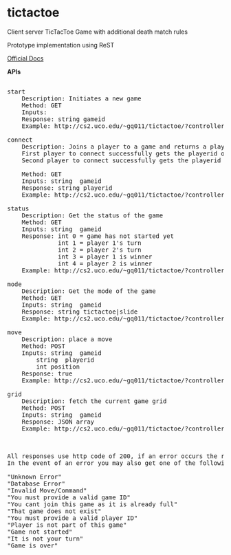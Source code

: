 # tictactoe
Client server TicTacToe Game with additional death match rules

Prototype implementation using ReST

<a href="https://docs.google.com/document/d/1gCbw2i3LLnerep4s8OKk0YkZLuBFC4VmvacwqpfUoWE/"> Official Docs </a>

<b>APIs</b>
<br/>

<pre>

start
	Description: Initiates a new game
	Method: GET
	Inputs: 
	Response: string gameid
	Example: http://cs2.uco.edu/~gq011/tictactoe/?controller=api&method=start&boardsize=3

connect
	Description: Joins a player to a game and returns a player id. 
	First player to connect successfully gets the playerid of p1, first to move. 
	Second player to connect successfully gets the playerid of p2, second to move. 
	
	Method: GET
	Inputs: string	gameid
	Response: string playerid
	Example: http://cs2.uco.edu/~gq011/tictactoe/?controller=api&method=connect&gameid=123ghv1234jb	

status
	Description: Get the status of the game
	Method: GET
	Inputs: string	gameid 
	Response: int 0 = game has not started yet
			  int 1 = player 1's turn
			  int 2 = player 2's turn
			  int 3 = player 1 is winner
			  int 4 = player 2 is winner
	Example: http://cs2.uco.edu/~gq011/tictactoe/?controller=api&method=status&gameid=123ghv1234jb	
	
mode
	Description: Get the mode of the game
	Method: GET
	Inputs: string	gameid 
	Response: string tictactoe|slide
	Example: http://cs2.uco.edu/~gq011/tictactoe/?controller=api&method=mode&gameid=123ghv1234jb	
	
move
	Description: place a move
	Method: POST
	Inputs: string	gameid
		string	playerid
		int	position
	Response: true
	Example: http://cs2.uco.edu/~gq011/tictactoe/?controller=api&method=move&gameid=123ghv1234jb&playerid=2131231&position=0	
	
grid
	Description: fetch the current game grid
	Method: POST
	Inputs: string	gameid
	Response: JSON array
	Example: http://cs2.uco.edu/~gq011/tictactoe/?controller=api&method=grid&gameid=123ghv1234jb	

	
	
All responses use http code of 200, if an error occurs the response code is set to 400.
In the event of an error you may also get one of the following error messages as a response:

"Unknown Error"
"Database Error"
"Invalid Move/Command"
"You must provide a valid game ID"
"You cant join this game as it is already full"
"That game does not exist"
"You must provide a valid player ID"
"Player is not part of this game"
"Game not started"
"It is not your turn"
"Game is over"
</pre>
